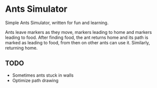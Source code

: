 # Ants Simulator

Simple Ants Simulator, written for fun and learning.

Ants leave markers as they move, markers leading to home and markers leading to food. After finding food, the ant returns home and its path is marked as leading to food, from then on other ants can use it. Similarly, returning home.

## TODO

- Sometimes ants stuck in walls
- Optimize path drawing